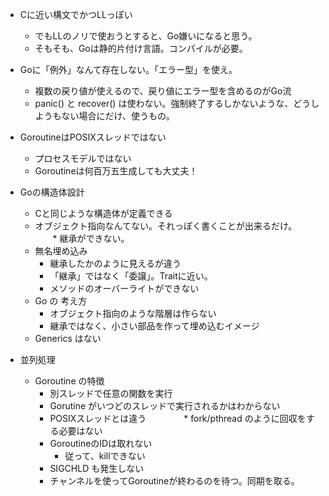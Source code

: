 * Cに近い構文でかつLLっぽい
    * でもLLのノリで使おうとすると、Go嫌いになると思う。
    * そもそも、Goは静的片付け言語。コンパイルが必要。

* Goに「例外」なんて存在しない。「エラー型」を使え。
    * 複数の戻り値が使えるので、戻り値にエラー型を含めるのがGo流
    * panic() と recover() は使わない。強制終了するしかないような、どうしようもない場合にだけ、使うもの。


* GoroutineはPOSIXスレッドではない
    * プロセスモデルではない
    * Goroutineは何百万五生成しても大丈夫！

* Goの構造体設計
    * Cと同じような構造体が定義できる
    * オブジェクト指向なんてない。それっぽく書くことが出来るだけ。
　　* 継承ができない。
    * 無名埋め込み
        * 継承したかのように見えるが違う
        * 「継承」ではなく「委譲」。Traitに近い。
        * メソッドのオーバーライトができない
    * Go の 考え方
        * オブジェクト指向のような階層は作らない
        * 継承ではなく、小さい部品を作って埋め込むイメージ
    * Generics はない


* 並列処理
    * Goroutine の特徴
        * 別スレッドで任意の関数を実行
        * Gorutine がいつどのスレッドで実行されるかはわからない
        * POSIXスレッドとは違う
　　　　* fork/pthread のように回収をする必要はない
        * GoroutineのIDは取れない
            * 従って、killできない
        * SIGCHLD も発生しない
        * チャンネルを使ってGoroutineが終わるのを待つ。同期を取る。
